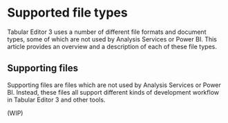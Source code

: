 # Supported file types

Tabular Editor 3 uses a number of different file formats and document types, some of which are not used by Analysis Services or Power BI. This article provides an overview and a description of each of these file types.

## Supporting files

Supporting files are files which are not used by Analysis Services or Power BI. Instead, these files all support different kinds of development workflow in Tabular Editor 3 and other tools.

(WIP)